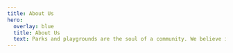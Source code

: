 ```yaml
---
title: About Us
hero:
  overlay: blue
  title: About Us
  text: Parks and playgrounds are the soul of a community. We believe in Detroit's communities
---
```

